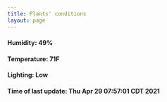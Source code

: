 ```yaml
---
title: Plants' conditions
layout: page
---
```



#### Humidity: 49%
#### Temperature: 71F
#### Lighting: Low
#### Time of last update: Thu Apr 29 07:57:01 CDT 2021
